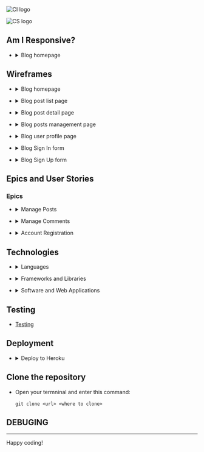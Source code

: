 ![CI logo](https://codeinstitute.s3.amazonaws.com/fullstack/ci_logo_small.png)

![CS logo](readme_images/favicon.ico)

## Am I Responsive?

- <details>
  <summary>Blog homepage</summary>
  
  - ![am i responsive](readme_images/am-i-responsive.png)

  </details>

## Wireframes

- <details>
  <summary>Blog homepage</summary>

  - ![blog index](readme_images/balsamic-blog-index.png)
  - ![blog index mobile](readme_images/balsamic-mobile-blog-index.png)

</details>

- <details>
  <summary>Blog post list page</summary>

  - ![blog posts](readme_images/balsamic-posts.png)
  - ![blog posts](readme_images/balsamic-mobile-posts.png)

</details>

- <details>
  <summary>Blog post detail page</summary>

  - ![blog post detail](readme_images/balsamic-post-detail.png)
  - ![blog mobile post detail](readme_images/balsamic-mobile-post-detail.png)

</details>

- <details>
  <summary>Blog posts management page</summary>

  - ![blog posts management](readme_images/balsamic-posts-management.png)

</details>

- <details>
  <summary>Blog user profile page</summary>

  - ![blog user profile](readme_images/balsamic-user-profile.png)

</details>

- <details>
  <summary>Blog Sign In form</summary>

  - ![blog Sign In form](readme_images/balsamic-sign-in.png)

</details>

- <details>
  <summary>Blog Sign Up form</summary>

  - ![blog Sign Up form](readme_images/balsamic-sign-up.png)

</details>

## Epics and User Stories

### Epics

- <details>
  <summary>Manage Posts</summary>

  - [US #10](https://github.com/JoseMGuerra/ci-pp4-django-fsf/issues/10)
    - Create a post: As a `Site User / Admin` given that `I am registered` I want be able to `create a post` so that `I can add content to the blog`
  - [US #1](https://github.com/JoseMGuerra/ci-pp4-django-fsf/issues/1)
    - View post list: As a `Site User` I want be able to `view a list of posts` so that `I can select one to read`
  - [US #2](https://github.com/JoseMGuerra/ci-pp4-django-fsf/issues/2)
    - Open a post: As a `Site User` I want be able to `click on a post` so that `I can read the full text`
  - [US #12](https://github.com/JoseMGuerra/ci-pp4-django-fsf/issues/12)
    - Update and Delete a post: As a `Site User / Admin` I want be able to `update a post I created` so that `I can make changes or delete a post`
  - [US #11](https://github.com/JoseMGuerra/ci-pp4-django-fsf/issues/11)
    - Create drafts: As a `Site User / Admin` I want be able to `create draft posts` so that `I can finish writing the content later`
  - [US #14](https://github.com/JoseMGuerra/ci-pp4-django-fsf/issues/14)
    - View likes: As a `Site User / Admin` I want be able to `view the number of likes on each post` so that `I can see which is the most popular or viral`
  - [US #13](https://github.com/JoseMGuerra/ci-pp4-django-fsf/issues/13)
    - Like / Unlike: As a `Site User` I want be able to `like or unlike a post` so that `I can interact with the content`
  - [US #32](https://github.com/JoseMGuerra/ci-pp4-django-fsf/issues/32)
    - Add picture to post: As as `Site User` I want be able to `upload a picture` so that `I can add a visual representation of my post`
  - Vote posts: As a `Site User` I want be able to `up/downvote a post` so that `I can interact with the content`
  - [US #33](https://github.com/JoseMGuerra/ci-pp4-django-fsf/issues/33)
    - Custom error pages: As a `Site Admin/ User` I want be able to `have custom error pages with a return button` so that `I can return to the homepage if an error occurred`
  - [US #34](https://github.com/JoseMGuerra/ci-pp4-django-fsf/issues/34)
    - As a `Site User` I want be able to `send emails` so that `I can ask questions and make suggestions`

</details>

- <details>
    <summary>Manage Comments</summary>

  - [US #4](https://github.com/JoseMGuerra/ci-pp4-django-fsf/issues/4)
    - Comment on a post: As a `Site User` I want be able to `leave comments on a post` so that `I can be involved in the conversation`
  - [US #3](https://github.com/JoseMGuerra/ci-pp4-django-fsf/issues/3)
    - View comments: As a `Site User / Admin` I want be able to `view comments on an individual post` so that `I can read the conversation`
  - [US #16](https://github.com/JoseMGuerra/ci-pp4-django-fsf/issues/16)
    - Approve comments: As a `Site Admin` I want be able to `approve or disapprove comments` so that `I can filter out objectionable comments`
  - Update a comment: As a `Site User` I want be able to `update a comment I made` so that `I can make changes or delete a comment`
  - Profile picture to comments: As a `Site User` I want be able to `upload a profile picture` so that `I can see it  when I comment on a post`

</details>

- <details>
  <summary>Account Registration</summary>

  - [US #6](https://github.com/JoseMGuerra/ci-pp4-django-fsf/issues/6)
    - Account registration: As a `Site User` I want be able to `register an account` so that `I can create, comment and like`
  - Social account sign in : As a `Site User` I want be able to `Sign In with my social account` so that `Sign In quicker`

</details>

## Technologies

- <details>
    <summary>Languages</summary>

  - HTML5
  - CSS3
  - JavaScript
  - Python

</details>

- <details>
    <summary>Frameworks and Libraries</summary>

  - [Django:](https://www.djangoproject.com/) Django is a high-level Python web framework that encourages rapid development and clean, pragmatic design.
  - [Bootstrap:](https://getbootstrap.com/) The world’s most popular framework for building responsive, mobile-first sites.
  - [Django Allauth:](https://django-allauth.readthedocs.io/en/latest/index.html) Integrated set of Django applications addressing authentication, registration, account management as well as 3rd party (social) account authentication
  - [Django Crispy Forms:](https://django-crispy-forms.readthedocs.io/en/latest/) Crispy Forms let you control the rendering behavior of your Django forms in a very elegant and DRY way.
  - [psycopg2:](https://pypi.org/project/psycopg2/) Psycopg is the most popular PostgreSQL database adapter for the Python programming language.
  - [dj_database_url:](https://pypi.org/project/dj-database-url/) This simple Django utility allows you to utilize the [12factor](https://www.12factor.net/backing-services) inspired DATABASE_URL environment variable to configure your Django application..
  - [Gunicorn:](https://gunicorn.org/) Green Unicorn, used as the Web Server to run Django on Heroku.
  - [Cloudinary:](https://cloudinary.com/) Used to store all blog images and uploaded images.
  - [Summernote:](https://github.com/summernote/django-summernote) To provide a WYSIWYG editor for customizing new blog content and add images.
  - [Pillow:](https://pillow.readthedocs.io/en/stable/) The Python Imaging Library adds image processing capabilities to your Python interpreter.
  <!-- - [Coverage:](https://coverage.readthedocs.io/en/latest/index.html) Used for measuring code coverage of Python test files. -->
  <!-- - [Jest:](https://jestjs.io/) A delightful JavaScript Testing Framework, used for automated tests. -->

</details>

- <details>
    <summary>Software and Web Applications</summary>

  - [Am I Responsive:](http://ami.responsivedesign.is) Checking the responsiveness.
  - [Code Beautify:](https://codebeautify.org/) Used to beautify html code.
  - [Balsamiq:](https://balsamiq.com/) Used to create the wireframes.
  - [Chrome DevTools:](https://developer.chrome.com/docs/devtools/) Used to test the response on different screen sizes, debugging and to generate a Lighthouse report to analyze page load.
  - [Font Awesome:](https://fontawesome.com/) Used throughout the site to add icons for aesthetic and UX purposes.
  - [Git:](https://git-scm.com/) Git open source software for distributed version control.
  - [GitHub:](https://github.com/) Internet hosting service for software development and version control using Git.
  - [Google Fonts:](https://fonts.google.com/) Used to import fonts family [Montserrat](https://fonts.google.com/specimen/Montserrat) which is used as main font throughout the site and [Lato](https://fonts.google.com/specimen/Lato) font used for headings.
  - [Heroku:](https://www.heroku.com/) For deployment and hosting of the application.
  - [Elephant PostgreSQL:](https://www.elephantsql.com/) The database used for this application.
  - [HTML Validator:](https://validator.w3.org/) Check your code for HTML validation.
  - [JSHint:](https://jshint.com/) Check code for JavaScript validation.
  - [CI Python Linter](https://pep8ci.herokuapp.com/) Check code for python pep8 validation.
  - [Tiny PNG:](https://tinypng.com/) Compressing images to smaller sizes.
  - [Unsplash:](https://unsplash.com/photos/NtkCemIfaiU) Stock images.
  - [W3 CSS Validator:](https://jigsaw.w3.org/css-validator/) Check your code for CSS validation.
  - [Gauger:](https://gauger.io/fonticon/) Used to create the favicon Logo, create beautiful favicon with ease.
  - [Lucidchart:](https://www.lucidchart.com/pages/) Used to create the site map.
  - [Contrast Checker](https://webaim.org/resources/contrastchecker/) Tool to check the contrast ratio.

</details>

## Testing

- [Testing](TESTING.md)

## Deployment

- <details>
    <summary>Deploy to Heroku</summary>

  - On Heroku create an account and log in.
  - Click `new` and `create new app`.
  - Choose a unique name for your app, select region and click on `Create App`
  - Create an account and set up a database with [Elephantsql](https://www.elephantsql.com/docs/index.html)
  - Under the `Settings` click `Reveal Config Vars` and set IP to 0.0.0.0 and the PORT to 8000
  - In the terminal if you haven't do so:
    - Pip install dependencies.
    - Create `requirements.txt` ($ pip3 freeze --local > requirements.txt)
    - Create a `Procfile` (`$ echo web: gunicorn <app_name>.wsgi > Procfile`)
    - Create an evn.py file and add all your environment variables.
    - Create a .gitignore file and add your env.py files
  - In the Heroku app dashboard, under `Settings` click on `Reveal Config Vars`:
    - Set "DATABASE_URL", CLOUDINARY_URL", "HEROKU_HOSTNAME" and "SECRET_KEY"
  - Back in Gitpod push you changes to Github.
  - In Heroku `Deploy` Tab, the `deployment method` select Github,
    scroll down to Manual deploy and deploy branch.
  - Once the build is complete, go back to Heroku and click on `Open App`

</details>

## Clone the repository

- Open your termninal and enter this command:

      git clone <url> <where to clone>

## DEBUGING

---

Happy coding!
